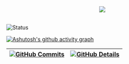 <div align="center" >
<img src="https://github-profile-trophy.vercel.app/?username=cristyanhenrich&row=1&column=6&theme=nord&margin-w=15&margin-h=15"/>
</div>
<br />

![Status](https://github.com/CristyanHenrich/cristyanhenrichn/blob/main/profile-3d-contrib/profile-night-rainbow.svg)





[![Ashutosh's github activity graph](https://github-readme-activity-graph.cyclic.app/graph?username=cristyanhenrich&bg_color=red&color=bd93f9&line=bd93f9&point=f1f5f9&area=true&hide_border=true)](https://github.com/ashutosh00710/github-readme-activity-graph)

| [![GitHub Commits](http://github-profile-summary-cards.vercel.app/api/cards/productive-time?username=cristyanhenrich&theme=nord&utcOffset=-3)](https://github.com/vn7n24fzkq/github-profile-summary-cards) | [![GitHub Details](http://github-profile-summary-cards.vercel.app/api/cards/profile-details?username=cristyanhenrich&theme=dracula)](https://github.com/vn7n24fzkq/github-profile-summary-cards) |
| ----------- | ----------- |




























<!-- <div style="">

<div align='center'>
<a height="150em" href="http://www.github.com/cristyanhenrich">
<img src="https://github-readme-streak-stats.herokuapp.com/?user=cristyanhenrich&stroke=2ea043&background=171717&ring=3382ed&fire=3382ed&currStreakNum=0bd967&currStreakLabel=3382ed&sideNums=0bd967&sideLabels=3382ed&dates=0bd967&hide_border=true" /></a>
</div>

</div> -->

